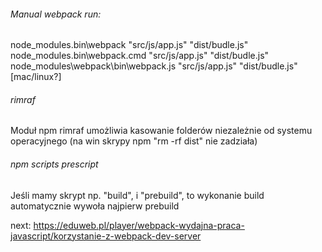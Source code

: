 ###### Manual webpack run:

node_modules\.bin\webpack "src/js/app.js" "dist/budle.js"
node_modules\.bin\webpack.cmd "src/js/app.js" "dist/budle.js"
node_modules\webpack\bin\webpack.js "src/js/app.js" "dist/budle.js" [mac/linux?]

###### rimraf

Moduł npm rimraf umożliwia kasowanie folderów niezależnie od systemu operacyjnego (na win skrypy npm "rm -rf dist" nie zadziała)

###### npm scripts prescript
Jeśli mamy skrypt np. "build", i "prebuild", to wykonanie build automatycznie wywoła najpierw prebuild


next:
https://eduweb.pl/player/webpack-wydajna-praca-javascript/korzystanie-z-webpack-dev-server
